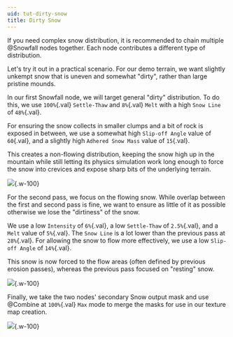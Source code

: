 ```yaml
---
uid: tut-dirty-snow
title: Dirty Snow
---
```


If you need complex snow distribution, it is recommended to chain multiple @Snowfall nodes together. Each node contributes a different type of distribution.

Let's try it out in a practical scenario. For our demo terrain, we want slightly unkempt snow that is uneven and somewhat "dirty", rather than large pristine mounds.

In our first Snowfall node, we will target general "dirty" distribution. To do this, we use `100%`{.val} `Settle-Thaw` and `8%`{.val} `Melt` with a high `Snow Line` of `48%`{.val}. 

For ensuring the snow collects in smaller clumps and a bit of rock is exposed in between, we use a somewhat high `Slip-off Angle` value of `60`{.val}, and a slightly high `Adhered Snow Mass` value of `15`{.val}. 

This creates a non-flowing distribution, keeping the snow high up in the mountain while still letting its physics simulation work long enough to force the snow into crevices and expose sharp bits of the underlying terrain.

![](/images/ref/Snowfall/SnowA.webp){.w-100}

For the second pass, we focus on the flowing snow. While overlap between the first and second pass is fine, we want to ensure as little of it as possible otherwise we lose the "dirtiness" of the snow.

We use a low `Intensity` of `6%`{.val}, a low `Settle-Thaw` of `2.5%`{.val}, and a `Melt` value of `5%`{.val}. The `Snow Line` is a lot lower than the previous pass at `28%`{.val}. For allowing the snow to flow more effectively, we use a low `Slip-off Angle` of `14%`{.val}.

This snow is now forced to the flow areas (often defined by previous erosion passes), whereas the previous pass focused on "resting" snow.

![](/images/ref/Snowfall/SnowB.webp){.w-100}

Finally, we take the two nodes' secondary Snow output mask and use @Combine at `100%`{.val} `Max` mode to merge the masks for use in our texture map creation. 

![](/images/ref/Snowfall/SnowC.webp){.w-100}